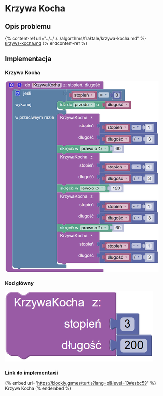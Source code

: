 # Krzywa Kocha

## Opis problemu

{% content-ref url="../../../../algorithms/fraktale/krzywa-kocha.md" %}
[krzywa-kocha.md](../../../../algorithms/fraktale/krzywa-kocha.md)
{% endcontent-ref %}

## Implementacja

### Krzywa Kocha

![Funkcja rysujące krzywą Kocha](<../../../../.gitbook/assets/image (14).png>)

### Kod główny

![Wywołanie funkcji rysującej krzywą Kocha](<../../../../.gitbook/assets/image (15).png>)

### Link do implementacji

{% embed url="https://blockly.games/turtle?lang=pl&level=10#esbc59" %}
Krzywa Kocha
{% endembed %}
